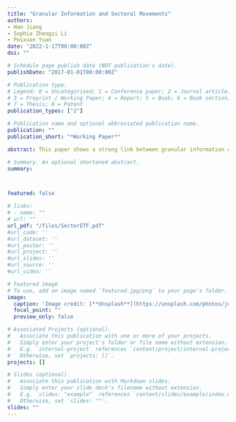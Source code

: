 ```yaml
---
title: "Granular Information and Sectoral Movements"
authors:
- Hao Jiang
- Sophia Zhengzi Li
- Peixuan Yuan
date: "2022-1-17T00:00:00Z"
doi: ""

# Schedule page publish date (NOT publication's date).
publishDate: "2017-01-01T00:00:00Z"

# Publication type.
# Legend: 0 = Uncategorized; 1 = Conference paper; 2 = Journal article;
# 3 = Preprint / Working Paper; 4 = Report; 5 = Book; 6 = Book section;
# 7 = Thesis; 8 = Patent
publication_types: ["2"]

# Publication name and optional abbreviated publication name.
publication: ""
publication_short: "*Working Paper*"

abstract: This paper shows a strong link between granular information contained in individual stock prices and sectoral movements. Using machine learning algorithms, we find that a predictor that aggregates the price movements of a broad cross-section of individual stocks predicts sector ETF returns out-of-sample. When we combine the structural information of economic links among firms with machine learning, the resulting information signals have even stronger return predictability. These results support the hypothesis of granular origins of aggregate shocks, and illustrate the advantages of structural machine learning.

# Summary. An optional shortened abstract.
summary: 



featured: false

# links:
# - name: ""
# url: ""
url_pdf: "/files/SectorETF.pdf"
#url_code: ''
#url_dataset: ''
#url_poster: ''
#url_project: ''
#url_slides: ''
#url_source: ''
#url_video: ''

# Featured image
# To use, add an image named `featured.jpg/png` to your page's folder. 
image:
  caption: 'Image credit: [**Unsplash**](https://unsplash.com/photos/jdD8gXaTZsc)'
  focal_point: ""
  preview_only: false

# Associated Projects (optional).
#   Associate this publication with one or more of your projects.
#   Simply enter your project's folder or file name without extension.
#   E.g. `internal-project` references `content/project/internal-project/index.md`.
#   Otherwise, set `projects: []`.
projects: []

# Slides (optional).
#   Associate this publication with Markdown slides.
#   Simply enter your slide deck's filename without extension.
#   E.g. `slides: "example"` references `content/slides/example/index.md`.
#   Otherwise, set `slides: ""`.
slides: ""
---
```

